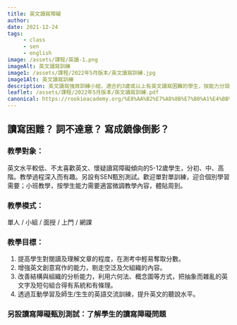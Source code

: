 ```yaml
---
title: 英文讀寫障礙
author:
date: 2021-12-24
tags: 
     - class
     - sen
     - english
image: /assets/課程/英讀-1.png
imageAlt: 英文讀寫訓練
image1: /assets/課程/2022年5月版本/英文讀寫訓練.jpg
image1Alt: 英文讀寫訓練
description: 英文讀寫強效訓練小組，適合約3歲或以上有英文讀寫困難的學生，按能力分設3個學習階段，針對式教學，照顧不同學習需要。
leaflet: /assets/課程/2022年5月版本/英文讀寫訓練.pdf
canonical: https://rookieacademy.org/%E8%AA%B2%E7%A8%8B%E7%B0%A1%E4%BB%8B/%E8%8B%B1%E6%96%87%E8%AE%80%E5%AF%AB%E8%A8%93%E7%B7%B4/
---
```




## 讀寫困難？ 詞不達意？ 寫成鏡像倒影？


### 教學對象：

英文水平較低、不太喜歡英文、懷疑讀寫障礙傾向的5-12歲學生，分初、中、高階。教學過程深入而有趣。另設有SEN甄別測試。歡迎單對單訓練，迎合個別學習需要；小班教學，按學生能力需要適當微調教學內容，體貼周到。

### 教學模式：

單人 / 小組 / 面授 / 上門 / 網課

### 教學目標：

1. 提高學生對閱讀及理解文章的程度，在測考中輕易奪取分數。
2. 增強英文創意寫作的能力，剔走空泛及欠組織的內容。
3. 改善結構與組織的分析能力，利用六何法、概念圖等方式，把抽象而雜亂的英文字及短句組合得有系統和有條理。
4. 透過互動學習及師生/生生的英語交流訓練，提升英文的聽說水平。



### 另設讀寫障礙甄別測試：了解學生的讀寫障礙問題